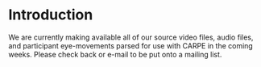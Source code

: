 # Introduction #

We are currently making available all of our source video files, audio files, and participant eye-movements parsed for use with CARPE in the coming weeks.  Please check back or e-mail to be put onto a mailing list.